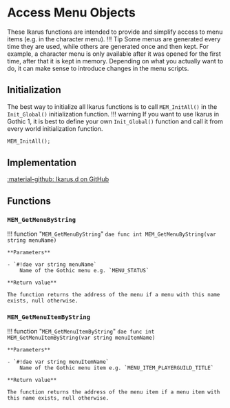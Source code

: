 # Access Menu Objects
These Ikarus functions are intended to provide and simplify access to menu items (e.g. in the character menu).
!!! Tip
    Some menus are generated every time they are used, while others are generated once and then kept. For example, a character menu is only available after it was opened for the first time, after that it is kept in memory. Depending on what you actually want to do, it can make sense to introduce changes in the menu scripts.

## Initialization
The best way to initialize all Ikarus functions is to call `MEM_InitAll()` in the `Init_Global()` initialization function. 
!!! warning
    If you want to use Ikarus in Gothic 1, it is best to define your own `Init_Global()` function and call it from every world initialization function.

```dae
MEM_InitAll();
```

## Implementation
[:material-github: Ikarus.d on GitHub](https://github.com/Lehona/Ikarus/blob/master/Ikarus.d#L3681)

## Functions

### `MEM_GetMenuByString`
!!! function "`MEM_GetMenuByString`"
    ```dae
    func int MEM_GetMenuByString(var string menuName)
    ```

    **Parameters**

    - `#!dae var string menuName`  
        Name of the Gothic menu e.g. `MENU_STATUS`

    **Return value**

    The function returns the address of the menu if a menu with this name exists, null otherwise.

### `MEM_GetMenuItemByString`
!!! function "`MEM_GetMenuItemByString`"
    ```dae
    func int MEM_GetMenuItemByString(var string menuItemName)
    ```

    **Parameters**

    - `#!dae var string menuItemName`  
        Name of the Gothic menu item e.g. `MENU_ITEM_PLAYERGUILD_TITLE`

    **Return value**

    The function returns the address of the menu item if a menu item with this name exists, null otherwise.
